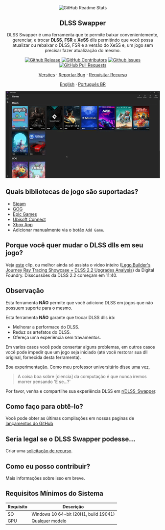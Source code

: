 <p align="center">
 <img width="100px" src="./apple-touch-icon.png" align="center" alt="GitHub Readme Stats" />
 <h2 align="center">DLSS Swapper
</h2>
 <p align="center">DLSS Swapper é uma ferramenta que te permite baixar convenientemente, gerenciar, e trocar <strong>DLSS</strong>, <strong>FSR</strong> e <strong>XeSS</strong> dlls permitindo que você possa atualizar ou rebaixar o DLSS, FSR e a versão do XeSS e, um jogo sem precisar fazer atualização do mesmo.</p>
</p>

<p align="center">
    <a href="https://img.shields.io/github/v/release/beeradmoore/dlss-swapper"><img alt="Github Release" src="https://img.shields.io/github/v/release/beeradmoore/dlss-swapper" /></a>
    <a href="https://img.shields.io/github/contributors/beeradmoore/dlss-swapper"><img alt="GitHub Contributors" src="https://img.shields.io/github/contributors/beeradmoore/dlss-swapper" /></a>
    <a href="https://img.shields.io/github/issues/beeradmoore/dlss-swapper?color=0088ff"><img alt="Github Issues" src="https://img.shields.io/github/issues/beeradmoore/dlss-swapper?color=0088ff" /></a>
    <a href="https://img.shields.io/github/issues-pr/beeradmoore/dlss-swapper?color=0088ff"><img alt="GitHub Pull Requests" src="https://img.shields.io/github/issues-pr/beeradmoore/dlss-swapper?color=0088ff" /></a>
</p>

<p align="center">
    <a href="https://github.com/beeradmoore/dlss-swapper/releases">Versões</a>
    ·
    <a href="https://github.com/beeradmoore/dlss-swapper/issues/new?template=bug_report.yml">Reportar Bug</a>
    ·
    <a href="https://github.com/beeradmoore/dlss-swapper/issues/new?template=feature-request.md">Requisitar Recurso</a>
    
</p>

<p align="center">
    <a href="https://github.com/beeradmoore/dlss-swapper">English</a>
    ·
    <a href="./readme_pt-BR.md">Português BR</a>
    
</p>

<p align="center">
    <img src="./images/usage/usage_4.gif" />
</p>

## Quais bibliotecas de jogo são suportadas?

- [Steam](https://store.steampowered.com/)
- [GOG](https://www.gog.com/en/)
- [Epic Games](https://store.epicgames.com/)
- [Ubisoft Connect](https://www.ubisoft.com/)
- [Xbox App](https://www.xbox.com/)
- Adicionar manualmente via o botão `Add Game`.

## Porque você quer mudar o DLSS dlls em seu jogo?

Veja [este](https://youtube.com/clip/UgzYyeox3s7jFJZAvYF4AaABCQ) clip, ou melhor ainda só assista o video inteiro ([Lego Builder's Journey Ray Tracing Showcase + DLSS 2.2 Upgrades Analysis](https://www.youtube.com/watch?v=dtbqJXb1UDw)) da Digital Foundry. Disscussões da DLSS 2.2 começam em 11:40.

## Observação

Esta ferramenta **NÃO** permite que você adicione DLSS em jogos que não possuem suporte para o mesmo.

Esta ferramenta **NÃO** garante que trocar DLSS dlls irá:

- Melhorar a performace do DLSS.
- Reduz os artefatos do DLSS.
- Ofereça uma experiência sem travamentos.

Em varios casos você pode consertar alguns problemas, em outros casos você pode impedir que um jogo seja iniciado (até você restorar sua dll original, fornecida desta ferramenta).

Boa experimentação. Como meu professor universitário disse uma vez,

> A coisa boa sobre [ciencia] da computação é que nunca iremos morrer pensando 'E se...?'

Por favor, venha e compartilhe sua experiência DLSS em [r/DLSS_Swapper](https://www.reddit.com/r/DLSS_Swapper/).

## Como faço para obtê-lo?

Você pode obter as últimas compilações em nossas paginas de [lançamentos do GitHub](https://github.com/beeradmoore/dlss-swapper/releases)

## Seria legal se o DLSS Swapper podesse...

Criar uma [solicitação de recurso](https://github.com/beeradmoore/dlss-swapper/issues/new?template=feature-request.md).

## Como eu posso contribuir?

Mais informações sobre isso em breve.

## Requisitos Mínimos do Sistema

| Requisito | Descrição                             |
| --------- | ------------------------------------- |
| SO        | Windows 10 64-bit (20H1, build 19041) |
| GPU       | Qualquer modelo                       |
